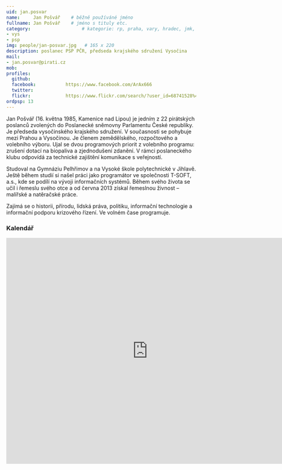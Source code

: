 ```yaml
---
uid: jan.posvar
name:     Jan Pošvář  	# běžně používáné jméno
fullname: Jan Pošvář  	# jméno s tituly etc.
category:                 	# kategorie: rp, praha, vary, hradec, jmk, senat
- vys
- psp
img: people/jan-posvar.jpg   # 165 x 220
description: poslanec PSP PČR, předseda krajského sdružení Vysočina            	# kratký popis, max 160 znaků
mail:
- jan.posvar@pirati.cz
mob:			  
profiles:
  github:                 
  facebook: 		  https://www.facebook.com/ArAx666
  twitter: 		  
  flickr:     		  https://www.flickr.com/search/?user_id=68741528%40N03&sort=date-taken-desc&text=jan%20po%C5%A1v%C3%A1%C5%99&view_all=1
ordpsp: 13
---
```


Jan Pošvář (16. května 1985, Kamenice nad Lipou) je jedním z 22 pirátských poslanců zvolených do Poslanecké sněmovny Parlamentu České republiky. Je předseda vysočinského krajského sdružení. V současnosti se pohybuje mezi Prahou a Vysočinou.
Je členem zemědělského, rozpočtového a volebního výboru. Ujal se dvou programových priorit z volebního programu: zrušení dotací na biopaliva a zjednodušení zdanění.
V rámci poslaneckého klubu odpovídá za technické zajištění komunikace s veřejností.

Studoval na Gymnáziu Pelhřimov a na Vysoké škole polytechnické v Jihlavě. Ještě během studií si našel práci jako programátor ve společnosti T-SOFT, a.s., kde se podílí na vývoji informačních systémů. Během svého života se učil i řemeslu svého otce a od června 2013 získal řemeslnou živnost – malířské a natěračské práce.

Zajímá se o historii, přírodu, lidská práva, politiku, informační technologie a informační podporu krizového řízení. Ve volném čase programuje.  
 
### Kalendář
<iframe src="https://calendar.google.com/calendar/embed?src=3jlgg8p8nnj3k6t1gduajv0m1g%40group.calendar.google.com&ctz=Europe/Prague" style="border: 0" width="750" height="600" frameborder="0" scrolling="no"></iframe>


